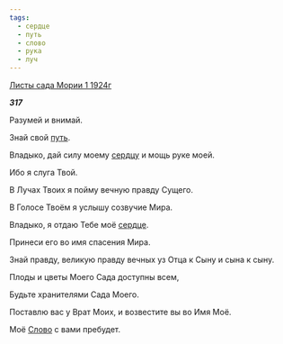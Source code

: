 ```yaml
---
tags:
  - сердце
  - путь
  - слово
  - рука
  - луч
---
```

[Листы сада Мории 1 1924г](https://127.0.0.1:4002/agni/1924)

___317___

Разумей и внимай.   

Знай свой [путь](../../../tags/#путь).   

Владыко, дай силу моему [сердцу](../../../tags/#[сердце](../../../tags/#сердце)) и мощь руке моей.   

Ибо я слуга Твой.   

В Лучах Твоих я пойму вечную правду Сущего.   

В Голосе Твоём я услышу созвучие Мира.   

Владыко, я отдаю Тебе моё [сердце](../../../tags/#сердце).   

Принеси его во имя спасения Мира.   

Знай правду, великую правду вечных уз Отца к Сыну и сына к сыну.   

Плоды и цветы Моего Сада доступны всем,   

Будьте хранителями Сада Моего.   

Поставлю вас у Врат Моих, и возвестите вы во Имя Моё.   

Моё [Слово](../../../tags/#слово) с вами пребудет.   

